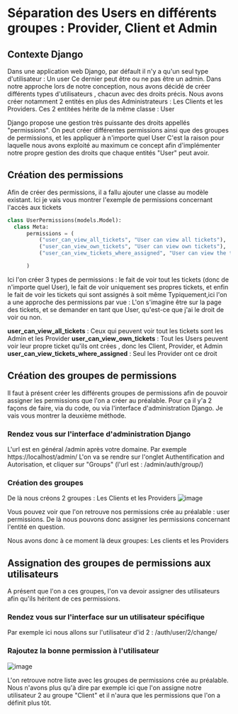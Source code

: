 # Séparation des Users en différents groupes : Provider, Client et Admin

  ## Contexte Django
  Dans une application web Django, par défault il n'y a qu'un seul type d'utilisateur : Un user
  Ce dernier peut être ou ne pas être un admin.
  Dans notre approche lors de notre conception, nous avons décidé de créer différents types d'utilisateurs , chacun avec des droits précis.
  Nous avons créer notamment 2 entités en plus des Administrateurs : Les Clients et les Providers. Ces 2 entitées hérite de la même classe : User

  Django propose une gestion très puissante des droits appellés "permissions". On peut créer différentes permissions ainsi que des groupes de permissions, et les appliquer à n'importe quel User
  C'est la raison pour laquelle nous avons exploité au maximum ce concept afin d'implémenter notre propre gestion des droits que chaque entités "User" peut avoir.

  ## Création des permissions
  Afin de créer des permissions, il a fallu ajouter une classe au modèle existant.
  Ici je vais vous montrer l'exemple de permissions concernant l'accès aux tickets
  ```python
  class UserPermissions(models.Model):
    class Meta:
        permissions = (
            ("user_can_view_all_tickets", "User can view all tickets"),
            ("user_can_view_own_tickets", "User can view own tickets"),
            ("user_can_view_tickets_where_assigned", "User can view the tickets where he is assigned."),

        )
```
Ici l'on créer 3 types de permissions : le fait de voir tout les tickets (donc de n'importe quel User), le fait de voir uniquement ses propres tickets, et enfin le fait de voir les tickets qui sont assignés à soit même
Typiquement,ici l'on a une approche des permissions par vue : L'on s'imagine être sur la page des tickets, et se demander en tant que User, qu'est-ce que j'ai le droit de voir ou non.

**user_can_view_all_tickets** : Ceux qui peuvent voir tout les tickets sont les Admin et les Provider
**user_can_view_own_tickets** : Tout les Users peuvent voir leur propre ticket qu'ils ont crées , donc les Client, Provider, et Admin
**user_can_view_tickets_where_assigned** : Seul les Provider ont ce droit

## Création des groupes de permissions
  Il faut à présent créer les différents groupes de permissions afin de pouvoir assigner les permissions que l'on a créer au préalable. 
  Pour ça il y'a 2 façons de faire, via du code, ou via l'interface d'administration Django. Je vais vous montrer la deuxième méthode.

  ### Rendez vous sur l'interface d'administration Django
  L'url est en général /admin après votre domaine. Par exemple https://localhost/admin/
  L'on va se rendre sur l'onglet Authentification and Autorisation, et cliquer sur "Groups" (l'url est : /admin/auth/group/)

  ### Création des groupes
  De là nous créons 2 groupes : Les Clients et les Providers
  ![image](https://github.com/Projet-Open-source-DEVOPS/HelpDesk/assets/23268707/cc4f2d3a-1d77-4587-bc9a-21049d1e8278)

  Vous pouvez voir que l'on retrouve nos permissions crée au préalable : user permissions. De là nous pouvons donc assigner les permissions concernant l'entité en question.

  Nous avons donc à ce moment là deux groupes: Les clients et les Providers

## Assignation des groupes de permissions aux utilisateurs
  A présent que l'on a ces groupes, l'on va devoir assigner des utilisateurs afin qu'ils héritent de ces permissions.

  ### Rendez vous sur l'interface sur un utilisateur spécifique
  Par exemple ici nous allons sur l'utilisateur d'id 2 : /auth/user/2/change/

  ### Rajoutez la bonne permission à l'utilisateur
  ![image](https://github.com/Projet-Open-source-DEVOPS/HelpDesk/assets/23268707/cc715e2a-cdd7-44d9-82d6-851baea404de)

  L'on retrouve notre liste avec les groupes de permissions crée au préalable. Nous n'avons plus qu'à dire par exemple ici que l'on assigne notre utilisateur 2 au groupe "Client" et il n'aura que les permissions que l'on a définit plus tôt.
